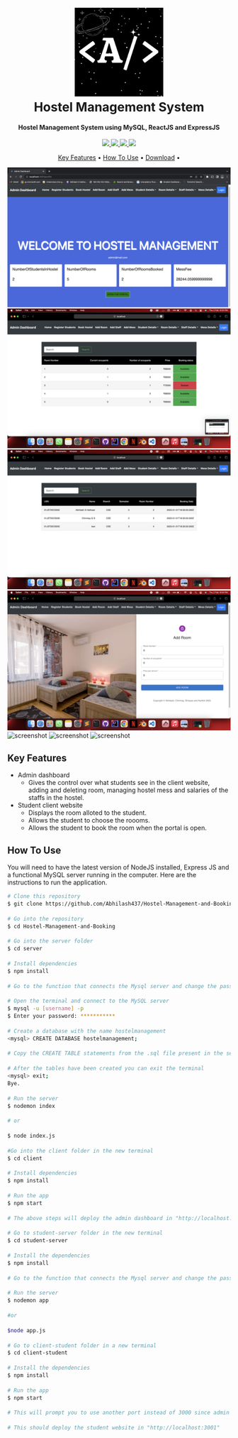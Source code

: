 <h1 align="center">
  <br>
  <a href="#"><img src="https://github.com/Abhilash437/Hostel-Management-and-Booking/blob/master/A.png" alt="Markdownify" width="200"></a>
  <br>
  Hostel Management System
  <br>
</h1>

<h4 align="center">Hostel Management System using MySQL, ReactJS and ExpressJS</h4>

<p align="center">
  <a href="https://expressjs.com">
    <img src="https://img.shields.io/badge/express.js-%23404d59.svg?style=for-the-badge&logo=express&logoColor=%2361DAFB">
  </a>
  <a href="https://www.mysql.com">
    <img src="https://img.shields.io/badge/mysql-%2300f.svg?style=for-the-badge&logo=mysql&logoColor=white">
  </a>
  <a href="https://nodejs.org/en/">
    <img src="https://img.shields.io/badge/node.js-6DA55F?style=for-the-badge&logo=node.js&logoColor=white">
  </a>
  <a href="https://reactjs.org/docs/getting-started.html">
    <img src="https://img.shields.io/badge/react-%2320232a.svg?style=for-the-badge&logo=react&logoColor=%2361DAFB">
  </a>
</p>

<p align="center">
  <a href="#key-features">Key Features</a> •
  <a href="#how-to-use">How To Use</a> •
  <a href="#download">Download</a> •
</p>

![screenshot](https://github.com/Abhilash437/Hostel-Management-and-Booking/blob/master/Admin04.png)
![screenshot](https://github.com/Abhilash437/Hostel-Management-and-Booking/blob/master/Admin01.png)
![screenshot](https://github.com/Abhilash437/Hostel-Management-and-Booking/blob/master/Admin02.png)
![screenshot](https://github.com/Abhilash437/Hostel-Management-and-Booking/blob/master/Admin03.png)
![screenshot](https://github.com/Abhilash437/Hostel-Management-and-Booking/blob/master/Student03.png)
![screenshot](https://github.com/Abhilash437/Hostel-Management-and-Booking/blob/master/Student02.png)
![screenshot](https://github.com/Abhilash437/Hostel-Management-and-Booking/blob/master/Student01.png)

## Key Features

* Admin dashboard
  - Gives the control over what students see in the client website, adding and deleting room, managing hostel mess and salaries of the staffs in the hostel.
* Student client website
  - Displays the room alloted to the student.
  - Allows the student to choose the roooms.
  - Allows the student to book the room when the portal is open.

## How To Use

You will need to have the latest version of NodeJS installed, Express JS and a functional MySQL server running in the computer. Here are the instructions to run the application.

```bash
# Clone this repository
$ git clone https://github.com/Abhilash437/Hostel-Management-and-Booking.git

# Go into the repository
$ cd Hostel-Management-and-Booking

# Go into the server folder
$ cd server

# Install dependencies
$ npm install

# Go to the function that connects the Mysql server and change the password of MySQL server and username

# Open the terminal and connect to the MySQL server
$ mysql -u [username] -p
$ Enter your password: ***********

# Create a database with the name hostelmanagement
<mysql> CREATE DATABASE hostelmanagement;

# Copy the CREATE TABLE statements from the .sql file present in the server folder and paste it in the <mysql> terminal to create the tables

# After the tables have been created you can exit the terminal
<mysql> exit;
Bye.

# Run the server
$ nodemon index

# or

$ node index.js

#Go into the client folder in the new terminal
$ cd client

# Install dependencies
$ npm install

# Run the app
$ npm start

# The above steps will deploy the admin dashboard in "http://localhost:3000"

# Go to student-server folder in the new terminal
$ cd student-server

# Install the dependencies
$ npm install

# Go to the function that connects the Mysql server and change the password of MySQL server and username

# Run the server
$ nodemon app

#or

$node app.js

# Go to client-student folder in a new terminal
$ cd client-student

# Install the dependencies
$ npm install

# Run the app
$ npm start

# This will prompt you to use another port instead of 3000 since admin dashboard is already running in that port number, type 'y' in the terminal and hit enter

# This should deploy the student website in "http://localhost:3001"
```


<!-- ## Related

[markdownify-web](https://github.com/amitmerchant1990/markdownify-web) - Web version of Markdownify -->

